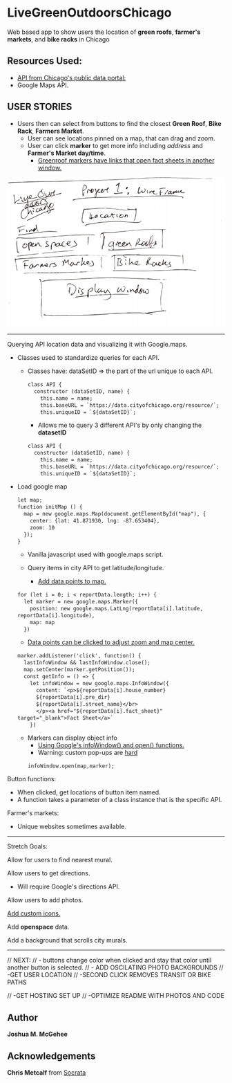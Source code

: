 # LiveGreenOutdoorsChicago
Web based app to show users the location of **green roofs**, **farmer's markets**, and **bike racks** in Chicago


## Resources Used:

- [API from Chicago's public data portal:](https://data.cityofchicago.org/)
- Google Maps API. 

## USER STORIES

- Users then can select from buttons to find the closest **Green Roof**, **Bike Rack**, **Farmers Market**.
    - User can see locations pinned on a map, that can drag and zoom.
    - User can click **marker** to get more info including *address* and **Farmer's Market day/time**.  
      - [Greenroof markers have links that open fact sheets in another window.](https://www.thesitewizard.com/html-tutorial/open-links-in-new-window-or-tab.shtml)


![Wireframe](WireFrame.png)

-------------------------
Querying API location data and visualizing it with Google.maps.
  - Classes used to standardize queries for each API.
    - Classes have:
      dataSetID => the part of the url unique to each API.
      ```
      class API {
        constructor (dataSetID, name) {
          this.name = name;
          this.baseURL = `https://data.cityofchicago.org/resource/`;
          this.uniqueID = `${dataSetID}`;
      ```
      - Allows me to query 3 different API's by only changing the **datasetID**
      ```
      class API {
        constructor (dataSetID, name) {
          this.name = name;
          this.baseURL = `https://data.cityofchicago.org/resource/`;
          this.uniqueID = `${dataSetID}`;
      ```

  - Load google map
    ```
    let map;
    function initMap () {
      map = new google.maps.Map(document.getElementById("map"), {
        center: {lat: 41.871930, lng: -87.653404},
        zoom: 10
      });
    }
    ```
    - Vanilla javascript used with google.maps script.

    - Query items in city API to get latitude/longitude.
      - [Add data points to map.](https://developers.google.com/maps/documentation/javascript/earthquakes)
    ```
    for (let i = 0; i < reportData.length; i++) {
      let marker = new google.maps.Marker({
        position: new google.maps.LatLng(reportData[i].latitude, reportData[i].longitude),
        map: map
      })
    ```
    - [Data points can be clicked to adjust zoom and map center.](https://developers.google.com/maps/documentation/javascript/events)
    ```
    marker.addListener('click', function() {
      lastInfoWindow && lastInfoWindow.close();
      map.setCenter(marker.getPosition());
      const getInfo = () => {
        let infoWindow = new google.maps.InfoWindow({
          content: `<p>${reportData[i].house_number}
          ${reportData[i].pre_dir}
          ${reportData[i].street_name}</br>
          </p><a href="${reportData[i].fact_sheet}" target="_blank">Fact Sheet</a>`
        })
    ```
    - Markers can display object info
      - [Using Google's infoWindow() and open() functions.](https://developers.google.com/maps/documentation/javascript/infowindows)
      - Warning: custom pop-ups are [hard](https://developers.google.com/maps/documentation/javascript/examples/overlay-popup)
      ```
      infoWindow.open(map,marker);
      ```


Button functions:
  - When clicked, get locations of button item named.
  - A function takes a parameter of a class instance that is the specific API.

Farmer's markets:
  - Unique websites sometimes available.

-------------------------
Stretch Goals:

Allow for users to find nearest mural.

Allow users to get directions.
  - Will require Google's directions API.

Allow users to add photos.

[Add custom icons.](https://developers.google.com/maps/documentation/javascript/custom-markers)

Add **openspace** data.

Add a background that scrolls city murals.

------------------------

// NEXT:
  // - buttons change color when clicked and stay that color until another button is selected.
  // - ADD OSCILATING PHOTO BACKGROUNDS
// -GET USER LOCATION
// -SECOND CLICK REMOVES TRANSIT OR BIKE PATHS

// -GET HOSTING SET UP
// -OPTIMIZE README WITH PHOTOS AND CODE

## Author

**Joshua M. McGehee**

## Acknowledgements

**Chris Metcalf** from [Socrata](https://dev.socrata.com/blog/2014/05/31/google-maps.html)
